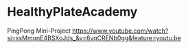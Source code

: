 # HealthyPlateAcademy

PingPong Mini-Project
https://www.youtube.com/watch?si=xsMmqnE4BSXoJds_&v=6vqCRENb0gg&feature=youtu.be
